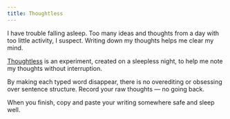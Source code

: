 ```yaml
---
title: Thoughtless
---
```


I have trouble falling asleep. Too many ideas and thoughts from a day with too little activity, I suspect. Writing down my thoughts helps me clear my mind.

[Thoughtless](https://thoughtless.now.sh) is an experiment, created on a sleepless night, to help me note my thoughts without interruption.

By making each typed word disappear, there is no overediting or obsessing over sentence structure. Record your raw thoughts — no going back.

When you finish, copy and paste your writing somewhere safe and sleep well.
